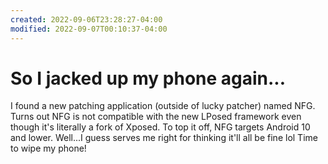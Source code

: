 ```yaml
---
created: 2022-09-06T23:28:27-04:00
modified: 2022-09-07T00:10:37-04:00
---
```


# So I jacked up my phone again...

I found a new patching application (outside of lucky patcher) named NFG. Turns out NFG is not compatible with the new LPosed framework even though it's literally a fork of Xposed. To top it off, NFG targets Android 10 and lower. Well...I guess serves me right for thinking it'll all be fine lol Time to wipe my phone!
